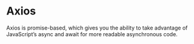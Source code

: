 # Axios
Axios is promise-based, which gives you the ability to take advantage of JavaScript’s async and await for more readable asynchronous code.
